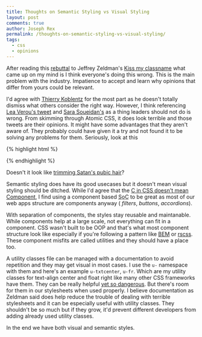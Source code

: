 ```yaml
---
title: Thoughts on Semantic Styling vs Visual Styling
layout: post
comments: true
author: Joseph Rex
permalink: /thoughts-on-semantic-styling-vs-visual-styling/
tags:
  - css
  - opinions
---
```


After reading this [rebuttal][1] to Jeffrey Zeldman's [Kiss my classname][2] what came up on my mind is I think everyone's doing this wrong. This is the main problem with the industry. Impatience to accept and learn why opinions that differ from yours could be relevant.
<!--more-->

I'd agree with [Thierry Koblentz][3] for the most part as he doesn't totally dismiss what others consider the right way. However, I think referencing [Lea Verou's tweet][4] and [Sara Soueidan's][5] as a thing leaders should not do is wrong. From skimming through Atomic CSS, it does look terrible and those tweets are their opinions. It might have some advantages that they aren't aware of. They probably could have given it a try and not found it to be solving any problems for them. Seriously, look at this

{% highlight html %}
<div class="Row">
    <div class="Fl(start) W(1/2) Bgc(#0280ae.5) H(90px)"></div>
    <div class="Fl(start) W(1/2) Bgc(#0280ae) H(90px)"></div>
</div>
<div class="D(tb) W(100%)" role="presentation">
    <div class="D(tbc) Bgc(#0280ae) H(90px)"></div>
    <div class="D(tbc) Bgc(#0280ae.5) H(90px)"></div>
</div>
   <div class="IbBox W(50%) Bgc(#0280ae.5) H(90px)"></div><!--
--><div class="IbBox W(50%) Bgc(#0280ae) H(90px)"></div>
<div class="D(f)">
    <div class="Flxg(1) Bgc(#0280ae) H(90px)"></div>
    <div class="Flxg(1) Bgc(#0280ae.5) H(90px)"></div>
</div>
{% endhighlight %}

Doesn't it look like [trimming Satan's pubic hair][6]?

Semantic styling does have its good usecases but it doesn't mean visual styling should be ditched. While I'd agree that the [ C in CSS doesn't mean Component][3], I find using a component based <abbr title="Seperation of Concerns">SoC</abbr> to be great as most of our web apps structure are components anyway ( *filters*, *buttons*, *accordions*).

With separation of components, the styles stay reusable and maintanable. While components help at a large scale, not everything can fit in a component. CSS wasn't built to be OOP and that's what most component structure look like especially if you're following a pattern like [BEM][7] or [rscss][8]. These component misfits are called utilities and they should have a place too.

A utility classes file can be managed with a documentation to avoid repetition and they may get visual in most cases. I use the `u-` namespace with them and here's an example `u-txtcenter`, `u-fr`. Which are my utility classes for text-align center and float right like many other CSS frameworks have them. They can be really helpful [yet so dangerous][9]. But there's room for them in our stylesheets when used properly. I believe documentation as Zeldman said does help reduce the trouble of dealing with terrible stylesheets and it can be especially useful with utility classes. They shouldn't be so much but if they grow, it'd prevent different developers from adding already used utility classes.

In the end we have both visual and semantic styles.

[1]:http://cssmojo.com/opinions_of_leaders_considered_harmful/
[2]:http://www.zeldman.com/2017/01/03/kiss-my-classname/
[3]:https://twitter.com/g16n/status/793046513215737856
[4]:https://twitter.com/LeaVerou/status/686651368736698370
[5]:https://twitter.com/SaraSoueidan/status/602443556884721664
[6]:https://www.stilldrinking.org/programming-sucks
[7]:https://bem.info
[8]:http://rscss.io
[9]:https://benfrain.com/fun-css-naming-convention-explained/
